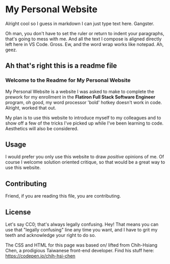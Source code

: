 # My Personal Website

Alright cool so I guess in markdown I can just type text here. Gangster.

Oh man, you don't have to set the ruler or return to indent your paragraphs, that's going to mess with me. And all the text I compose is aligned directly left here in VS Code. Gross. Ew, and the word wrap works like notepad. Ah, geez.

## Ah that's right this is a readme file 

### Welcome to the Readme for My Personal Website

My Personal Website is a website I was asked to make to complete the prework for my enrollment in the **Flatiron Full Stack Software Engineer** program, oh good, my word processor 'bold' hotkey doesn't work in code. Alright, worked that out. 

My plan is to use this website to introduce myself to my colleagues and to show off a few of the tricks I've picked up while I've been learning to code. Aesthetics will also be considered. 

## Usage

I would prefer you only use this website to draw *positive* opinions of me. Of course I welcome solution oriented critique, so that would be a great way to use this website. 

## Contributing

Friend, if you are reading this file, you are contributing.

## License 

Let's say CC0; that's always legally confusing. Hey! That means you can use that "legally confusing" line any time you want, and I have to grit my teeth and acknowledge your right to do so. 

The CSS and HTML for this page was based on/ lifted from Chih-Hsiang Chen, a prodigious Taiwanese front-end developer. Find his stuff here: https://codepen.io/chih-hsi-chen